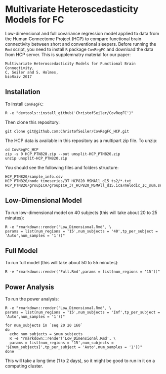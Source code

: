 # Multivariate Heteroscedasticity Models for FC

Low-dimensional and full covariance regression model applied to data from the Human Connectome Project (HCP) to compare functional brain connectivity between short and conventional sleepers. Before running the ``Rmd`` script, you need to install ``R`` package ``CovRegFC`` and download the data from HCP server. This is supplemnatry material for our paper:

```
Multivariate Heteroscedasticity Models for Functional Brain Connectivity,
C. Seiler and S. Holmes,
bioRxiv 2017
```

## Installation

To install ``CovRegFC``:

```
R -e "devtools::install_github('ChristofSeiler/CovRegFC')"
```

Then clone this repository:

```
git clone git@github.com:ChristofSeiler/CovRegFC_HCP.git
```

The HCP data is available in this repository as a multipart zip file. To unzip:

```
cd CovRegFC_HCP
zip -s 0 HCP_PTN820.zip --out unsplit-HCP_PTN820.zip
unzip unsplit-HCP_PTN820.zip
```

You should see the following files and folders structure:

```
HCP_PTN820/sample_info.csv
HCP_PTN820/node_timeseries/3T_HCP820_MSMAll_d15_ts2/*.txt
HCP_PTN820/groupICA/groupICA_3T_HCP820_MSMAll_d15.ica/melodic_IC_sum.sum/*.png
```

## Low-Dimensional Model

To run low-dimensional model on 40 subjects (this will take about 20 to 25 minutes):

```
R -e "rmarkdown::render('Low_Dimensional.Rmd', \
params = list(num_regions = '15',num_subjects = '40',tp_per_subject = 'Auto',num_samples = '1'))"
```

## Full Model

To run full model (this will take about 50 to 55 minutes):

```
R -e "rmarkdown::render('Full.Rmd',params = list(num_regions = '15'))"
```

## Power Analysis

To run the power analysis:

```
R -e "rmarkdown::render('Low_Dimensional.Rmd', \
params = list(num_regions = '15',num_subjects = 'Inf',tp_per_subject = 'Auto',num_samples = '1'))"

for num_subjects in `seq 20 20 160`
do
  echo num_subjects = $num_subjects
  R -e "rmarkdown::render('Low_Dimensional.Rmd', \
  params = list(num_regions = '15',num_subjects = '${num_subjects}',tp_per_subject = 'Auto',num_samples = '1'))"
done
```

This will take a long time (1 to 2 days), so it might be good to run in it on a computing cluster.
